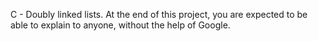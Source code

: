 C - Doubly linked lists. At the end of this project, you are expected to be able to explain to anyone, without the help of Google.
